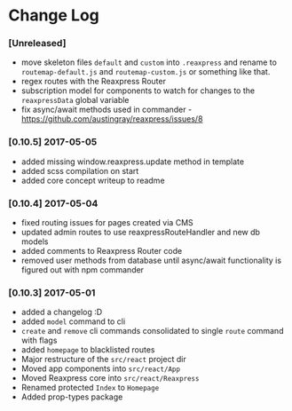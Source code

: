 # Change Log

### [Unreleased]
- move skeleton files `default` and `custom` into `.reaxpress` and rename to `routemap-default.js` and `routemap-custom.js` or something like that.
- regex routes with the Reaxpress Router
- subscription model for components to watch for changes to the `reaxpressData` global variable
- fix async/await methods used in commander - https://github.com/austingray/reaxpress/issues/8

### [0.10.5] 2017-05-05
- added missing window.reaxpress.update method in template
- added scss compilation on start
- added core concept writeup to readme

### [0.10.4] 2017-05-04
- fixed routing issues for pages created via CMS
- updated admin routes to use reaxpressRouteHandler and new db models
- added comments to Reaxpress Router code
- removed user methods from database until async/await functionality is figured out with npm commander

### [0.10.3] 2017-05-01
- added a changelog :D
- added `model` command to cli
- `create` and `remove` cli commands consolidated to single `route` command with flags
- added `homepage` to blacklisted routes
- Major restructure of the `src/react` project dir
 - Moved app components into `src/react/App`
 - Moved Reaxpress core into `src/react/Reaxpress`
 - Renamed protected `Index` to `Homepage`
- Added prop-types package
